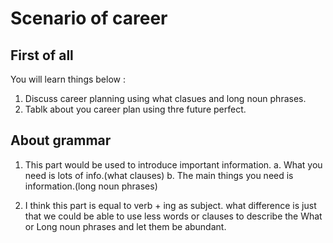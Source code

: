 # Scenario of career

## First of all

You will learn things below :

1. Discuss career planning using what clasues and long noun phrases.  
2. Tablk about you career plan using thre future perfect.

## About grammar

1. This part would be used to introduce important information.
    a. What you need is lots of info.(what clauses)
    b. The main things you need is information.(long noun phrases)

2. I think this part is equal to verb + ing as subject. what difference is just that we could be able to use less words or clauses to describe the What or Long noun phrases and let them be abundant.
